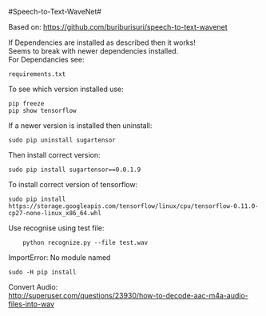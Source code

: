#Speech-to-Text-WaveNet#

Based on: https://github.com/buriburisuri/speech-to-text-wavenet  

If Dependencies are installed as described then it works!   
Seems to break with newer dependencies installed.   
For Dependancies see:  

    requirements.txt

To see which version installed use:    

    pip freeze
    pip show tensorflow

If a newer version is installed then uninstall: 

    sudo pip uninstall sugartensor

Then install correct version: 

    sudo pip install sugartensor==0.0.1.9

To install correct version of tensorflow: 

    sudo pip install https://storage.googleapis.com/tensorflow/linux/cpu/tensorflow-0.11.0-cp27-none-linux_x86_64.whl

Use recognise using test file:  

        python recognize.py --file test.wav

ImportError: No module named  

    sudo -H pip install
    
Convert Audio:  
http://superuser.com/questions/23930/how-to-decode-aac-m4a-audio-files-into-wav